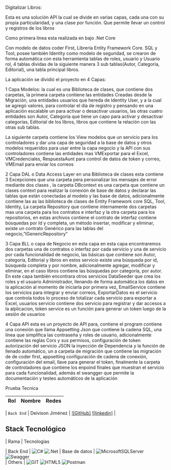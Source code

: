 Digitalizar Libros:

Esta es una solución API la cual se divide en varias capas, cada una con su propia particularidad, y una clase por función. Que permite llevar un control y registros de los libros

Como primera línea esta realizada en bajo .Net Core

Con modelo de datos coder First, Librería Entity Framework Core. SQL y Tool, posee también Identity como modelo de seguridad, se crearon de forma automática con esta herramienta tablas de 
roles, usuario y Usuario rol, 4 tablas dividas de la siguiente manera 3  sub tablas(Autor, Categoría, Editorial), una tabla principal libros.

La aplicación se dividió el proyecto en 4 Capas:

1 Capa Modelos: la cual es una Biblioteca de clases, que contiene dos carpetas, la primera carpeta contiene las entidades Creadas desde la Migración, una entidades usuarios que hereda de 
Identity User, y a la cual se agregó valores, para controlar el día de registro y pensando en una aplicación escalable un para activar  o desactivar usuarios, las otras cuatro entidades 
son Autor, Categoría que tiene un capo para activar y desactivar categorías,  Editorial de los libros, libros que contiene la relación con las otras sub tablas.

La siguiente carpeta contiene los View modelos que un servicio para los controladores y dar una capa de seguridad a la base de datos y otros modelos requeridos para usar entre la capa 
negocio y la API con sus controladores contiene  las entidades mas VMExportar para el Excel, VMCredenciales, RespuestaAunt para control de datos de token y correo, VMEmail para enviar 
los correos

2 Capa DAL o Data Access Layer en una Biblioteca de clases esta contiene 3 Excepciones que una carpeta pera personalizar los mensajes de error mediante dos clases , la    carpeta DBcontext
 es una carpeta que contiene un clases context para realizar la conexión de base de datos y declarar las tablas que están conectadas al modelo y las base de datos, adicionalmente contiene 
las as las biblioteca de clases de Entity Framework core SQL, Tool, Identity,  La carpeta Repository que contiene internamente dos carpetas mas una carpeta para los contratos e interfaz y 
la otra carpeta para los repositorios, en estas archivos contiene el contrato de interfaz contiene búsquedas por Id y completa, un método insertar, modificar y eliminar, existe un contrato
 Genérico para las tablas del negocio,”IGenericRepository”

3 Capa BLL o capa de Negocio  en esta capa en esta capa encontraremos dos carpetas una de contratos o interfaz por cada servicio y una de servicio por cada funcionalidad de negocio, las 
básicas que contiene son Autor, categoría, Editorial y libros en estos servicio existe una búsqueda por id, búsqueda completa y por nombre, adicionalmente agregar, modificar y eliminar, 
en el caso libros contiene las búsquedas por categoría, por autor.
En este capa también encontrara otros servicios DataSeeder que crea los roles y el usuario Administrador, llenando de forma automática los datos en la aplicación al momento de iniciarla 
por primera vez, EmailService contiene los servicios para integrar y enviar correos, ExportarDatos es el servicio que controla todos lo proceso de totalizar cada servicio para exportar a 
Excel, usuarios servicio contiene dos servicio para registrar y dar accesos a la alplicacion, token service es un función para generar un token luego de la sesión de usuarios

4 Capa API esta es un proyecto de API para, contiene el program contiene una conexión que llama Appsetting Json  que contiene la cadena SQL, una línea que simplifica las contraseña y roles
 de usuario, adicionalmente contiene las reglas Cors y sus permisos, configuración de token autorización del servicio JSON la inyección de Dependencia y la función de llenado automático, un
a carpeta de migración que contiene las migración de de coder first, appsetting  configuración de cadena de conexión, configuración del email, llave para generar el token, finalmente la 
carpeta de controladores que contiene los enpoind finales que muestran el servicio para cada funcionalidad, además el swangger que permite la documentación y testeo automáticos de la 
aplicación



Prueba Tecnica

| Rol               | Nombre               | Redes                                                                                                                             |
| :---------------- | :------------------- | :-------------------------------------------------------------------------------------------------------------------------------- |

| `Back End`        | Deivison Jiménez     | [![GitHub]](https://github.com/Deivison81) [![linkedin]](https://www.linkedin.com/in/deivison-jimenez/)                           |

## Stack Tecnológico


| Rama               | Tecnologías  

| Back End      | ![C#](https://img.shields.io/badge/c%23-%23239120.svg?style=for-the-badge&logo=c-sharp&logoColor=white) ![.Net](https://img.shields.io/badge/.NET-5C2D91?style=for-the-badge&logo=.net&logoColor=white) 
| Base de datos | ![MicrosoftSQLServer](https://img.shields.io/badge/Microsoft%20SQL%20Server-CC2927?style=for-the-badge&logo=microsoft%20sql%20server&logoColor=white) ![Swagger](https://img.shields.io/badge/-Swagger-%23Clojure?style=for-the-badge&logo=swagger&logoColor=white)  
| Others        | ![GIT](https://img.shields.io/badge/Git-fc6d26?style=for-the-badge&logo=git&logoColor=white) ![HTML5](https://img.shields.io/badge/html5-%23E34F26.svg?style=for-the-badge&logo=html5&logoColor=white) ![Postman](https://img.shields.io/badge/Postman-FF6C37?style=for-the-badge&logo=postman&logoColor=white)  

